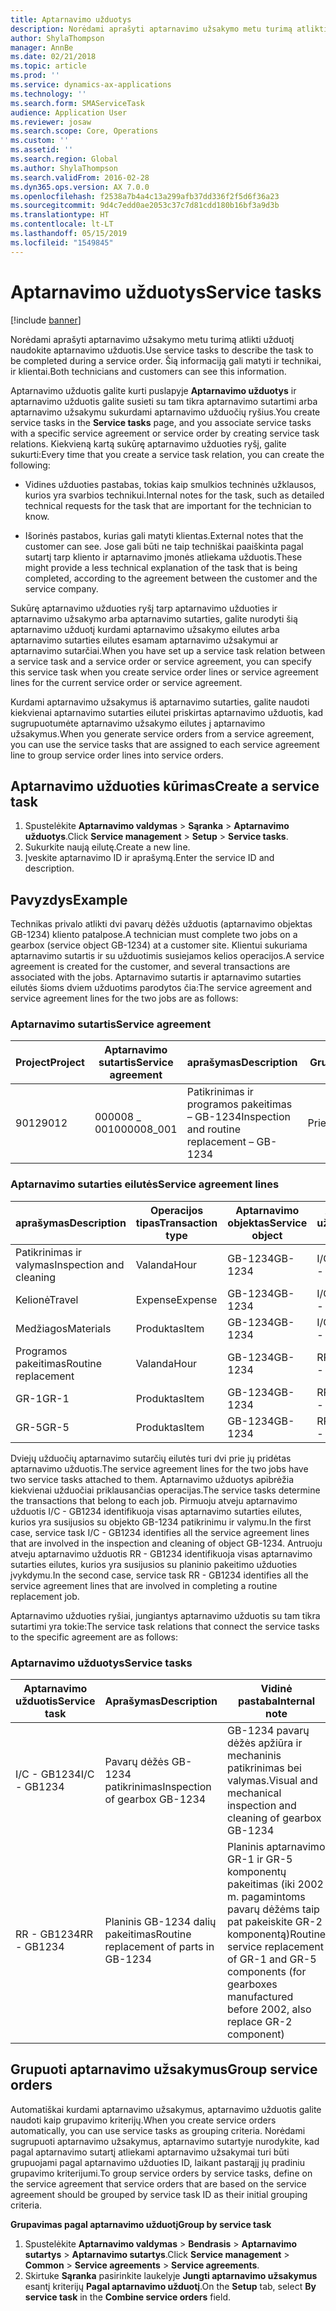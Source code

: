 ```yaml
---
title: Aptarnavimo užduotys
description: Norėdami aprašyti aptarnavimo užsakymo metu turimą atlikti užduotį naudokite aptarnavimo užduotis. Šią informaciją gali matyti ir technikai, ir klientai.
author: ShylaThompson
manager: AnnBe
ms.date: 02/21/2018
ms.topic: article
ms.prod: ''
ms.service: dynamics-ax-applications
ms.technology: ''
ms.search.form: SMAServiceTask
audience: Application User
ms.reviewer: josaw
ms.search.scope: Core, Operations
ms.custom: ''
ms.assetid: ''
ms.search.region: Global
ms.author: ShylaThompson
ms.search.validFrom: 2016-02-28
ms.dyn365.ops.version: AX 7.0.0
ms.openlocfilehash: f2538a7b4a4c13a299afb37dd336f2f5d6f36a23
ms.sourcegitcommit: 9d4c7edd0ae2053c37c7d81cdd180b16bf3a9d3b
ms.translationtype: HT
ms.contentlocale: lt-LT
ms.lasthandoff: 05/15/2019
ms.locfileid: "1549845"
---
```

# <a name="service-tasks"></a><span data-ttu-id="7003f-104">Aptarnavimo užduotys</span><span class="sxs-lookup"><span data-stu-id="7003f-104">Service tasks</span></span>  

[!include [banner](../includes/banner.md)]

<span data-ttu-id="7003f-105">Norėdami aprašyti aptarnavimo užsakymo metu turimą atlikti užduotį naudokite aptarnavimo užduotis.</span><span class="sxs-lookup"><span data-stu-id="7003f-105">Use service tasks to describe the task to be completed during a service order.</span></span>
<span data-ttu-id="7003f-106">Šią informaciją gali matyti ir technikai, ir klientai.</span><span class="sxs-lookup"><span data-stu-id="7003f-106">Both technicians and customers can see this information.</span></span>

<span data-ttu-id="7003f-107">Aptarnavimo užduotis galite kurti puslapyje **Aptarnavimo užduotys** ir aptarnavimo užduotis galite susieti su tam tikra aptarnavimo sutartimi arba aptarnavimo užsakymu sukurdami aptarnavimo užduočių ryšius.</span><span class="sxs-lookup"><span data-stu-id="7003f-107">You create service tasks in the **Service tasks** page, and you associate service tasks with a specific service agreement or service order by creating service task relations.</span></span> <span data-ttu-id="7003f-108">Kiekvieną kartą sukūrę aptarnavimo užduoties ryšį, galite sukurti:</span><span class="sxs-lookup"><span data-stu-id="7003f-108">Every time that you create a service task relation, you can create the following:</span></span>

-  <span data-ttu-id="7003f-109">Vidines užduoties pastabas, tokias kaip smulkios techninės užklausos, kurios yra svarbios technikui.</span><span class="sxs-lookup"><span data-stu-id="7003f-109">Internal notes for the task, such as detailed technical requests for the task that are important for the technician to know.</span></span>

-  <span data-ttu-id="7003f-110">Išorinės pastabos, kurias gali matyti klientas.</span><span class="sxs-lookup"><span data-stu-id="7003f-110">External notes that the customer can see.</span></span> <span data-ttu-id="7003f-111">Jose gali būti ne taip techniškai paaiškinta pagal sutartį tarp kliento ir aptarnavimo įmonės atliekama užduotis.</span><span class="sxs-lookup"><span data-stu-id="7003f-111">These might provide a less technical explanation of the task that is being completed, according to the agreement between the customer and the service company.</span></span>

<span data-ttu-id="7003f-112">Sukūrę aptarnavimo užduoties ryšį tarp aptarnavimo užduoties ir aptarnavimo užsakymo arba aptarnavimo sutarties, galite nurodyti šią aptarnavimo užduotį kurdami aptarnavimo užsakymo eilutes arba aptarnavimo sutarties eilutes esamam aptarnavimo užsakymui ar aptarnavimo sutarčiai.</span><span class="sxs-lookup"><span data-stu-id="7003f-112">When you have set up a service task relation between a service task and a service order or service agreement, you can specify this service task when you create service order lines or service agreement lines for the current service order or service agreement.</span></span>

<span data-ttu-id="7003f-113">Kurdami aptarnavimo užsakymus iš aptarnavimo sutarties, galite naudoti kiekvienai aptarnavimo sutarties eilutei priskirtas aptarnavimo užduotis, kad sugrupuotumėte aptarnavimo užsakymo eilutes į aptarnavimo užsakymus.</span><span class="sxs-lookup"><span data-stu-id="7003f-113">When you generate service orders from a service agreement, you can use the service tasks that are assigned to each service agreement line to group service order lines into service orders.</span></span>

## <a name="create-a-service-task"></a><span data-ttu-id="7003f-114">Aptarnavimo užduoties kūrimas</span><span class="sxs-lookup"><span data-stu-id="7003f-114">Create a service task</span></span>

1. <span data-ttu-id="7003f-115">Spustelėkite **Aptarnavimo valdymas** \> **Sąranka** \> **Aptarnavimo užduotys**.</span><span class="sxs-lookup"><span data-stu-id="7003f-115">Click **Service management** \> **Setup** \> **Service tasks**.</span></span>
2. <span data-ttu-id="7003f-116">Sukurkite naują eilutę.</span><span class="sxs-lookup"><span data-stu-id="7003f-116">Create a new line.</span></span>
3. <span data-ttu-id="7003f-117">Įveskite aptarnavimo ID ir aprašymą.</span><span class="sxs-lookup"><span data-stu-id="7003f-117">Enter the service ID and description.</span></span>

## <a name="example"></a><span data-ttu-id="7003f-118">Pavyzdys</span><span class="sxs-lookup"><span data-stu-id="7003f-118">Example</span></span>

<span data-ttu-id="7003f-119">Technikas privalo atlikti dvi pavarų dėžės užduotis (aptarnavimo objektas GB-1234) kliento patalpose.</span><span class="sxs-lookup"><span data-stu-id="7003f-119">A technician must complete two jobs on a gearbox (service object GB-1234) at a customer site.</span></span> <span data-ttu-id="7003f-120">Klientui sukuriama aptarnavimo sutartis ir su užduotimis susiejamos kelios operacijos.</span><span class="sxs-lookup"><span data-stu-id="7003f-120">A service agreement is created for the customer, and several transactions are associated with the jobs.</span></span> <span data-ttu-id="7003f-121">Aptarnavimo sutartis ir aptarnavimo sutarties eilutės šioms dviem užduotims parodytos čia:</span><span class="sxs-lookup"><span data-stu-id="7003f-121">The service agreement and service agreement lines for the two jobs are as follows:</span></span>

### <a name="service-agreement"></a><span data-ttu-id="7003f-122">Aptarnavimo sutartis</span><span class="sxs-lookup"><span data-stu-id="7003f-122">Service agreement</span></span>

| <span data-ttu-id="7003f-123">Project</span><span class="sxs-lookup"><span data-stu-id="7003f-123">Project</span></span> | <span data-ttu-id="7003f-124">Aptarnavimo sutartis</span><span class="sxs-lookup"><span data-stu-id="7003f-124">Service agreement</span></span> | <span data-ttu-id="7003f-125">aprašymas</span><span class="sxs-lookup"><span data-stu-id="7003f-125">Description</span></span>                                  | <span data-ttu-id="7003f-126">Grupuoti</span><span class="sxs-lookup"><span data-stu-id="7003f-126">Group</span></span>   |
|---------|-------------------|----------------------------------------------|---------|
| <span data-ttu-id="7003f-127">9012</span><span class="sxs-lookup"><span data-stu-id="7003f-127">9012</span></span>    | <span data-ttu-id="7003f-128">000008 \_ 001</span><span class="sxs-lookup"><span data-stu-id="7003f-128">000008\_001</span></span>       | <span data-ttu-id="7003f-129">Patikrinimas ir programos pakeitimas – GB-1234</span><span class="sxs-lookup"><span data-stu-id="7003f-129">Inspection and routine replacement – GB-1234</span></span> | <span data-ttu-id="7003f-130">Priedas</span><span class="sxs-lookup"><span data-stu-id="7003f-130">Premium</span></span> |

### <a name="service-agreement-lines"></a><span data-ttu-id="7003f-131">Aptarnavimo sutarties eilutės</span><span class="sxs-lookup"><span data-stu-id="7003f-131">Service agreement lines</span></span>

| <span data-ttu-id="7003f-132">aprašymas</span><span class="sxs-lookup"><span data-stu-id="7003f-132">Description</span></span>             | <span data-ttu-id="7003f-133">Operacijos tipas</span><span class="sxs-lookup"><span data-stu-id="7003f-133">Transaction type</span></span> | <span data-ttu-id="7003f-134">Aptarnavimo objektas</span><span class="sxs-lookup"><span data-stu-id="7003f-134">Service object</span></span> | <span data-ttu-id="7003f-135">Aptarnavimo užduotis</span><span class="sxs-lookup"><span data-stu-id="7003f-135">Service task</span></span> |
|-------------------------|------------------|----------------|--------------|
| <span data-ttu-id="7003f-136">Patikrinimas ir valymas</span><span class="sxs-lookup"><span data-stu-id="7003f-136">Inspection and cleaning</span></span> | <span data-ttu-id="7003f-137">Valanda</span><span class="sxs-lookup"><span data-stu-id="7003f-137">Hour</span></span>             | <span data-ttu-id="7003f-138">GB-1234</span><span class="sxs-lookup"><span data-stu-id="7003f-138">GB-1234</span></span>        | <span data-ttu-id="7003f-139">I/C - GB1234</span><span class="sxs-lookup"><span data-stu-id="7003f-139">I/C - GB1234</span></span> |
| <span data-ttu-id="7003f-140">Kelionė</span><span class="sxs-lookup"><span data-stu-id="7003f-140">Travel</span></span>                  | <span data-ttu-id="7003f-141">Expense</span><span class="sxs-lookup"><span data-stu-id="7003f-141">Expense</span></span>          | <span data-ttu-id="7003f-142">GB-1234</span><span class="sxs-lookup"><span data-stu-id="7003f-142">GB-1234</span></span>        | <span data-ttu-id="7003f-143">I/C - GB1234</span><span class="sxs-lookup"><span data-stu-id="7003f-143">I/C - GB1234</span></span> |
| <span data-ttu-id="7003f-144">Medžiagos</span><span class="sxs-lookup"><span data-stu-id="7003f-144">Materials</span></span>               | <span data-ttu-id="7003f-145">Produktas</span><span class="sxs-lookup"><span data-stu-id="7003f-145">Item</span></span>             | <span data-ttu-id="7003f-146">GB-1234</span><span class="sxs-lookup"><span data-stu-id="7003f-146">GB-1234</span></span>        | <span data-ttu-id="7003f-147">I/C - GB1234</span><span class="sxs-lookup"><span data-stu-id="7003f-147">I/C - GB1234</span></span> |
| <span data-ttu-id="7003f-148">Programos pakeitimas</span><span class="sxs-lookup"><span data-stu-id="7003f-148">Routine replacement</span></span>     | <span data-ttu-id="7003f-149">Valanda</span><span class="sxs-lookup"><span data-stu-id="7003f-149">Hour</span></span>             | <span data-ttu-id="7003f-150">GB-1234</span><span class="sxs-lookup"><span data-stu-id="7003f-150">GB-1234</span></span>        | <span data-ttu-id="7003f-151">RR - GB1234</span><span class="sxs-lookup"><span data-stu-id="7003f-151">RR - GB1234</span></span>  |
| <span data-ttu-id="7003f-152">GR-1</span><span class="sxs-lookup"><span data-stu-id="7003f-152">GR-1</span></span>                    | <span data-ttu-id="7003f-153">Produktas</span><span class="sxs-lookup"><span data-stu-id="7003f-153">Item</span></span>             | <span data-ttu-id="7003f-154">GB-1234</span><span class="sxs-lookup"><span data-stu-id="7003f-154">GB-1234</span></span>        | <span data-ttu-id="7003f-155">RR - GB1234</span><span class="sxs-lookup"><span data-stu-id="7003f-155">RR - GB1234</span></span>  |
| <span data-ttu-id="7003f-156">GR-5</span><span class="sxs-lookup"><span data-stu-id="7003f-156">GR-5</span></span>                    | <span data-ttu-id="7003f-157">Produktas</span><span class="sxs-lookup"><span data-stu-id="7003f-157">Item</span></span>             | <span data-ttu-id="7003f-158">GB-1234</span><span class="sxs-lookup"><span data-stu-id="7003f-158">GB-1234</span></span>        | <span data-ttu-id="7003f-159">RR - GB1234</span><span class="sxs-lookup"><span data-stu-id="7003f-159">RR - GB1234</span></span>  |

<span data-ttu-id="7003f-160">Dviejų užduočių aptarnavimo sutarčių eilutės turi dvi prie jų pridėtas aptarnavimo užduotis.</span><span class="sxs-lookup"><span data-stu-id="7003f-160">The service agreement lines for the two jobs have two service tasks attached to them.</span></span> <span data-ttu-id="7003f-161">Aptarnavimo užduotys apibrėžia kiekvienai užduočiai priklausančias operacijas.</span><span class="sxs-lookup"><span data-stu-id="7003f-161">The service tasks determine the transactions that belong to each job.</span></span> <span data-ttu-id="7003f-162">Pirmuoju atveju aptarnavimo užduotis I/C - GB1234 identifikuoja visas aptarnavimo sutarties eilutes, kurios yra susijusios su objekto GB-1234 patikrinimu ir valymu.</span><span class="sxs-lookup"><span data-stu-id="7003f-162">In the first case, service task I/C - GB1234 identifies all the service agreement lines that are involved in the inspection and cleaning of object GB-1234.</span></span> <span data-ttu-id="7003f-163">Antruoju atveju aptarnavimo užduotis RR - GB1234 identifikuoja visas aptarnavimo sutarties eilutes, kurios yra susijusios su planinio pakeitimo užduoties įvykdymu.</span><span class="sxs-lookup"><span data-stu-id="7003f-163">In the second case, service task RR - GB1234 identifies all the service agreement lines that are involved in completing a routine replacement job.</span></span>

<span data-ttu-id="7003f-164">Aptarnavimo užduoties ryšiai, jungiantys aptarnavimo užduotis su tam tikra sutartimi yra tokie:</span><span class="sxs-lookup"><span data-stu-id="7003f-164">The service task relations that connect the service tasks to the specific agreement are as follows:</span></span>

### <a name="service-tasks"></a><span data-ttu-id="7003f-165">Aptarnavimo užduotys</span><span class="sxs-lookup"><span data-stu-id="7003f-165">Service tasks</span></span>

| <span data-ttu-id="7003f-166">Aptarnavimo užduotis</span><span class="sxs-lookup"><span data-stu-id="7003f-166">Service task</span></span> | <span data-ttu-id="7003f-167">Aprašymas</span><span class="sxs-lookup"><span data-stu-id="7003f-167">Description</span></span>                             | <span data-ttu-id="7003f-168">Vidinė pastaba</span><span class="sxs-lookup"><span data-stu-id="7003f-168">Internal note</span></span>                                                                                                                 | <span data-ttu-id="7003f-169">Išorinė pastaba</span><span class="sxs-lookup"><span data-stu-id="7003f-169">External note</span></span>                 |
|--------------|-----------------------------------------|-------------------------------------------------------------------------------------------------------------------------------|-------------------------------|
| <span data-ttu-id="7003f-170">I/C - GB1234</span><span class="sxs-lookup"><span data-stu-id="7003f-170">I/C - GB1234</span></span> | <span data-ttu-id="7003f-171">Pavarų dėžės GB-1234 patikrinimas</span><span class="sxs-lookup"><span data-stu-id="7003f-171">Inspection of gearbox GB-1234</span></span>           | <span data-ttu-id="7003f-172">GB-1234 pavarų dėžės apžiūra ir mechaninis patikrinimas bei valymas.</span><span class="sxs-lookup"><span data-stu-id="7003f-172">Visual and mechanical inspection and cleaning of gearbox GB-1234</span></span>                                                              | <span data-ttu-id="7003f-173">Planinis pavarų dėžės patikrinimas</span><span class="sxs-lookup"><span data-stu-id="7003f-173">Routine inspection of gearbox</span></span> |
| <span data-ttu-id="7003f-174">RR - GB1234</span><span class="sxs-lookup"><span data-stu-id="7003f-174">RR - GB1234</span></span>  | <span data-ttu-id="7003f-175">Planinis GB-1234 dalių pakeitimas</span><span class="sxs-lookup"><span data-stu-id="7003f-175">Routine replacement of parts in GB-1234</span></span> | <span data-ttu-id="7003f-176">Planinis aptarnavimo GR-1 ir GR-5 komponentų pakeitimas (iki 2002 m. pagamintoms pavarų dėžėms taip pat pakeiskite GR-2 komponentą)</span><span class="sxs-lookup"><span data-stu-id="7003f-176">Routine service replacement of GR-1 and GR-5 components (for gearboxes manufactured before 2002, also replace GR-2 component)</span></span> | <span data-ttu-id="7003f-177">Planinis dalių pakeitimas</span><span class="sxs-lookup"><span data-stu-id="7003f-177">Routine replacement of parts</span></span>  |

## <a name="group-service-orders"></a><span data-ttu-id="7003f-178">Grupuoti aptarnavimo užsakymus</span><span class="sxs-lookup"><span data-stu-id="7003f-178">Group service orders</span></span>

<span data-ttu-id="7003f-179">Automatiškai kurdami aptarnavimo užsakymus, aptarnavimo užduotis galite naudoti kaip grupavimo kriterijų.</span><span class="sxs-lookup"><span data-stu-id="7003f-179">When you create service orders automatically, you can use service tasks as grouping criteria.</span></span> <span data-ttu-id="7003f-180">Norėdami sugrupuoti aptarnavimo užsakymus, aptarnavimo sutartyje nurodykite, kad pagal aptarnavimo sutartį atliekami aptarnavimo užsakymai turi būti grupuojami pagal aptarnavimo užduoties ID, laikant pastarąjį jų pradiniu grupavimo kriterijumi.</span><span class="sxs-lookup"><span data-stu-id="7003f-180">To group service orders by service tasks, define on the service agreement that service orders that are based on the service agreement should be grouped by service task ID as their initial grouping criteria.</span></span>

<span data-ttu-id="7003f-181">**Grupavimas pagal aptarnavimo užduotį**</span><span class="sxs-lookup"><span data-stu-id="7003f-181">**Group by service task**</span></span>

1. <span data-ttu-id="7003f-182">Spustelėkite **Aptarnavimo valdymas** \> **Bendrasis** \> **Aptarnavimo sutartys** \> **Aptarnavimo sutartys**.</span><span class="sxs-lookup"><span data-stu-id="7003f-182">Click **Service management** \> **Common** \> **Service agreements** \> **Service agreements**.</span></span>
2. <span data-ttu-id="7003f-183">Skirtuke **Sąranka** pasirinkite laukelyje **Jungti aptarnavimo užsakymus** esantį kriterijų **Pagal aptarnavimo užduotį**.</span><span class="sxs-lookup"><span data-stu-id="7003f-183">On the **Setup** tab, select **By service task** in the **Combine service orders** field.</span></span>


